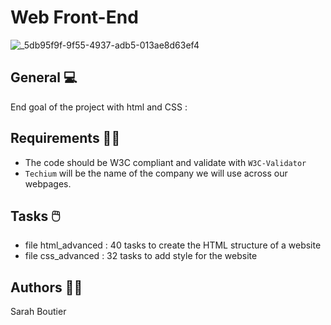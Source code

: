# Web Front-End
![_5db95f9f-9f55-4937-adb5-013ae8d63ef4](https://github.com/savvyh/holbertonschool-web_front_end/assets/139894873/934f5c26-34ef-4b72-90cb-8c43b8b9f7b0)

## General 💻
End goal of the project with html and CSS : 


## Requirements 💂‍♀️
- The code should be W3C compliant and validate with `W3C-Validator`
- `Techium` will be the name of the company we will use across our webpages.

## Tasks 🖱️
- file html_advanced : 40 tasks to create the HTML structure of a website
- file css_advanced : 32 tasks to add style for the website

## Authors 🧞‍♀️
Sarah Boutier
